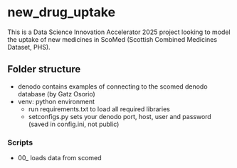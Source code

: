 # new_drug_uptake
This is a Data Science Innovation Accelerator 2025 project looking to model the uptake of new medicines in ScoMed (Scottish Combined Medicines Dataset, PHS).

## Folder structure

- denodo contains examples of connecting to the scomed denodo database (by Gatz Osorio)
- venv: python environment
    - run requirements.txt to load all required libraries
    - setconfigs.py sets your denodo port, host, user and password (saved in config.ini, not public)

### Scripts

- 00_ loads data from scomed


